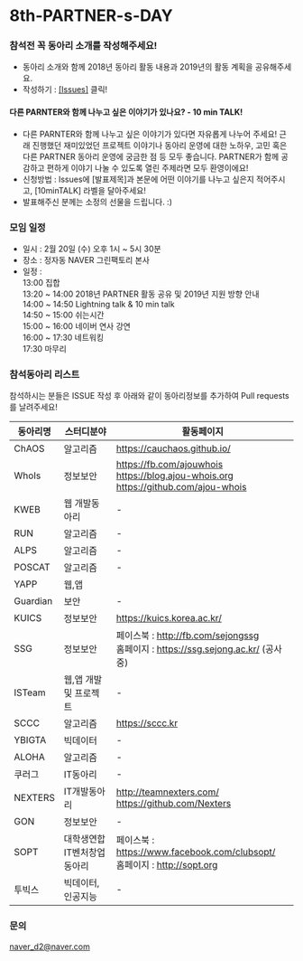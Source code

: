 # 8th-PARTNER-s-DAY

### 참석전 꼭 동아리 소개를 작성해주세요!
 - 동아리 소개와 함께 2018년 동아리 활동 내용과 2019년의 활동 계획을 공유해주세요.
 - 작성하기 : [[Issues]](https://github.com/D2CAMPUS-PARTNER/8th-PARTNER-s-DAY/issues/new) 클릭!

#### 다른 PARNTER와 함께 나누고 싶은 이야기가 있나요? - 10 min TALK!
- 다른 PARNTER와 함께 나누고 싶은 이야기가 있다면 자유롭게 나누어 주세요! 근래 진행했던 재미있었던 프로젝트 이야기나 동아리 운영에 대한 노하우, 고민 혹은 다른 PARTNER 동아리 운영에 궁금한 점 등 모두 좋습니다. PARTNER가 함께 공감하고 편하게 이야기 나눌 수 있도록 열린 주제라면 모두 환영이에요!
- 신청방법 : Issues에 [발표제목]과 본문에 어떤 이야기를 나누고 싶은지 적어주시고, [10minTALK] 라벨을 달아주세요!
- 발표해주신 분께는 소정의 선물을 드립니다. :)

### 모임 일정
- 일시 : 2월 20일 (수) 오후 1시 ~ 5시 30분
- 장소 : 정자동 NAVER 그린팩토리 본사
- 일정 :<br/>
13:00 집합<br/>
13:20 ~ 14:00 2018년 PARTNER 활동 공유 및 2019년 지원 방향 안내<br/>
14:00 ~ 14:50 Lightning talk & 10 min talk<br/>
14:50 ~ 15:00 쉬는시간<br/>
15:00 ~ 16:00 네이버 연사 강연<br/>
16:00 ~ 17:30 네트워킹<br/>
17:30 마무리<br/>

### 참석동아리 리스트
참석하시는 분들은 ISSUE 작성 후 아래와 같이 동아리정보를 추가하여 Pull requests를 날려주세요!

동아리명|스터디분야|활동페이지
--------------|----------|----------
ChAOS|알고리즘|https://cauchaos.github.io/
WhoIs|정보보안|https://fb.com/ajouwhois<br/>https://blog.ajou-whois.org<br/>https://github.com/ajou-whois
KWEB|웹 개발동아리|-
RUN|알고리즘|-
ALPS|알고리즘|-
POSCAT|알고리즘|-
YAPP|웹,앱|
Guardian|보안|-
KUICS|정보보안|https://kuics.korea.ac.kr/
SSG|정보보안|페이스북 : http://fb.com/sejongssg <br/>홈페이지 : https://ssg.sejong.ac.kr/ (공사중)
ISTeam|웹,앱 개발 및 프로젝트|-
SCCC|알고리즘|https://sccc.kr
YBIGTA|빅데이터|-
ALOHA|알고리즘|-
쿠러그|IT동아리|-
NEXTERS|IT개발동아리|http://teamnexters.com/<br/>https://github.com/Nexters
GON|정보보안|-
SOPT|대학생연합IT벤처창업동아리|페이스북 : https://www.facebook.com/clubsopt/ <br/>홈페이지 : http://sopt.org
투빅스|빅데이터,인공지능|-

### 문의
naver_d2@naver.com
